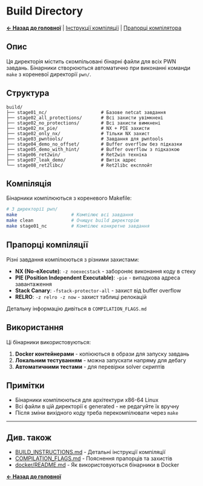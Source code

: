 # Build Directory

**[← Назад до головної](../README.md)** | [Інструкції компіляції](../BUILD_INSTRUCTIONS.md) | [Прапорці компілятора](../COMPILATION_FLAGS.md)

## Опис

Ця директорія містить скомпільовані бінарні файли для всіх PWN завдань. Бінарники створюються автоматично при виконанні команди `make` з кореневої директорії `pwn/`.

## Структура

```
build/
├── stage01_nc/                    # Базове netcat завдання
├── stage02_all_protections/       # Всі захисти увімкнені
├── stage02_no_protections/        # Всі захисти вимкнені
├── stage02_nx_pie/                # NX + PIE захисти
├── stage02_only_nx/               # Тільки NX захист
├── stage03_pwntools/              # Завдання для pwntools
├── stage04_demo_no_offset/        # Buffer overflow без підказки
├── stage05_demo_with_hint/        # Buffer overflow з підказкою
├── stage06_ret2win/               # Ret2win техніка
├── stage07_leak_demo/             # Витік адрес
└── stage08_ret2libc/              # Ret2libc експлойт
```

## Компіляція

Бінарники компілюються з кореневого Makefile:

```bash
# З директорії pwn/
make                    # Компілює всі завдання
make clean              # Очищує build директорію
make stage01_nc         # Компілює конкретне завдання
```

## Прапорці компіляції

Різні завдання компілюються з різними захистами:

- **NX (No-eXecute)**: `-z noexecstack` - забороняє виконання коду в стеку
- **PIE (Position Independent Executable)**: `-pie` - випадкова адреса завантаження
- **Stack Canary**: `-fstack-protector-all` - захист від buffer overflow
- **RELRO**: `-z relro -z now` - захист таблиці релокацій

Детальну інформацію дивіться в `COMPILATION_FLAGS.md`

## Використання

Ці бінарники використовуються:
1. **Docker контейнерами** - копіюються в образи для запуску завдань
2. **Локальним тестуванням** - можна запускати напряму для дебагу
3. **Автоматичними тестами** - для перевірки solver скриптів

## Примітки

- Бінарники компілюються для архітектури x86-64 Linux
- Всі файли в цій директорії є generated - не редагуйте їх вручну
- Після зміни вихідного коду треба перекомпілювати через `make`

---

## Див. також

- [BUILD_INSTRUCTIONS.md](../BUILD_INSTRUCTIONS.md) - Детальні інструкції компіляції
- [COMPILATION_FLAGS.md](../COMPILATION_FLAGS.md) - Пояснення прапорців та захистів
- [docker/README.md](../docker/README.md) - Як використовуються бінарники в Docker

**[← Назад до головної](../README.md)**
